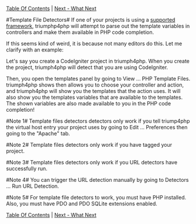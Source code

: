 [Table Of Contents](/#toc) | [Next - What Next](/what-next/)

#Template File Detectors#
If one of your projects is using a [supported framework](/framework-detection/#supported-frameworks), triumphp4php
will attempt to parse out the template variables in controllers and make them available
in PHP code completion.


If this seems kind of weird, it is because not many editors do this. Let me clarify with an
example:

Let's say you create a CodeIgniter project in triumph4php.  When you create the project,
triumph4php will detect that you are using CodeIgniter. 

Then, you open the templates panel by going to View ... PHP Template Files.  
triumph4php shows then allows you to choose your controller and action, and 
triumph4php will show you the templates that the action uses.  It will also show
you the templates variables that are available to the templates.  The shown
variables are also made available to you in the PHP code completion!


#Note 1#
Template files detectors detectors only work if you tell triump4php the virtual 
host entry your project uses by going to Edit ... Preferences then going to 
the "Apache" tab.

#Note 2#
Template files detectors only work if you have tagged your project.

#Note 3#
Template files detectors only work if you URL detectors have successfully run.

#Note 4#
You can trigger the URL detection manually by going to 
Detectors ... Run URL Detection.

#Note 5#
For template file detectors to work, you must have PHP installed.  Also, you must 
have PDO and PDO SQLite extensions enabled.

[Table Of Contents](/#toc) | [Next - What Next](/what-next/)